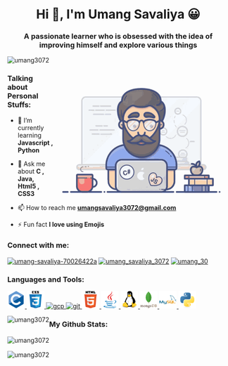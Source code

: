<h1 align="center">Hi 👋, I'm Umang Savaliya 😀</h1>
<h3 align="center">A passionate learner who is obsessed with the idea of improving himself and explore various things</h3>

<p align="left"> <img src="https://komarev.com/ghpvc/?username=umang3072&label=Profile%20views&color=0e75b6&style=flat" alt="umang3072" /> </p>

<img align="right" src="https://github.com/Umang3072/Umang3072/blob/main/sultan-alrefaei-programmer.gif" alt="Coding"  width="400"/>

<h3 align="left">Talking about Personal Stuffs:</h3>

- 🌱 I’m currently learning **Javascript , Python**

- 💬 Ask me about **C , Java, Html5 , CSS3**

- 📫 How to reach me **umangsavaliya3072@gmail.com**

- ⚡ Fun fact **I love using Emojis**

<h3 align="left">Connect with me:</h3>
<p align="left">
<a href="https://linkedin.com/in/umang-savaliya-70026422a" target="blank"><img align="center" src="https://raw.githubusercontent.com/rahuldkjain/github-profile-readme-generator/master/src/images/icons/Social/linked-in-alt.svg" alt="umang-savaliya-70026422a" height="30" width="40" /></a>
<a href="https://instagram.com/umang_savaliya_3072" target="blank"><img align="center" src="https://raw.githubusercontent.com/rahuldkjain/github-profile-readme-generator/master/src/images/icons/Social/instagram.svg" alt="umang_savaliya_3072" height="30" width="40" /></a>
<a href="https://www.leetcode.com/umang_30" target="blank"><img align="center" src="https://raw.githubusercontent.com/rahuldkjain/github-profile-readme-generator/master/src/images/icons/Social/leet-code.svg" alt="umang_30" height="30" width="40" /></a>
</p>

<h3 align="left">Languages and Tools:</h3>
<p align="left"> <a href="https://www.cprogramming.com/" target="_blank" rel="noreferrer"> <img src="https://raw.githubusercontent.com/devicons/devicon/master/icons/c/c-original.svg" alt="c" width="40" height="40"/> </a> <a href="https://www.w3schools.com/css/" target="_blank" rel="noreferrer"> <img src="https://raw.githubusercontent.com/devicons/devicon/master/icons/css3/css3-original-wordmark.svg" alt="css3" width="40" height="40"/> </a> <a href="https://cloud.google.com" target="_blank" rel="noreferrer"> <img src="https://www.vectorlogo.zone/logos/google_cloud/google_cloud-icon.svg" alt="gcp" width="40" height="40"/> </a> <a href="https://git-scm.com/" target="_blank" rel="noreferrer"> <img src="https://www.vectorlogo.zone/logos/git-scm/git-scm-icon.svg" alt="git" width="40" height="40"/> </a> <a href="https://www.w3.org/html/" target="_blank" rel="noreferrer"> <img src="https://raw.githubusercontent.com/devicons/devicon/master/icons/html5/html5-original-wordmark.svg" alt="html5" width="40" height="40"/> </a> <a href="https://www.java.com" target="_blank" rel="noreferrer"> <img src="https://raw.githubusercontent.com/devicons/devicon/master/icons/java/java-original.svg" alt="java" width="40" height="40"/> </a> <a href="https://www.linux.org/" target="_blank" rel="noreferrer"> <img src="https://raw.githubusercontent.com/devicons/devicon/master/icons/linux/linux-original.svg" alt="linux" width="40" height="40"/> </a> <a href="https://www.mongodb.com/" target="_blank" rel="noreferrer"> <img src="https://raw.githubusercontent.com/devicons/devicon/master/icons/mongodb/mongodb-original-wordmark.svg" alt="mongodb" width="40" height="40"/> </a> <a href="https://www.mysql.com/" target="_blank" rel="noreferrer"> <img src="https://raw.githubusercontent.com/devicons/devicon/master/icons/mysql/mysql-original-wordmark.svg" alt="mysql" width="40" height="40"/> </a> <a href="https://www.python.org" target="_blank" rel="noreferrer"> <img src="https://raw.githubusercontent.com/devicons/devicon/master/icons/python/python-original.svg" alt="python" width="40" height="40"/> </a> </p>

<p><img align="left" src="https://github-readme-stats.vercel.app/api/top-langs?username=umang3072&show_icons=true&locale=en&layout=compact" alt="umang3072" /></p>

<h3 align="left">My Github Stats:</h3>
<p><img align="center" src="https://github-readme-stats.vercel.app/api?username=umang3072&show_icons=true&locale=en" alt="umang3072" /></p>

<p><img align="center" src="https://github-readme-streak-stats.herokuapp.com/?user=umang3072&" alt="umang3072" /></p>

